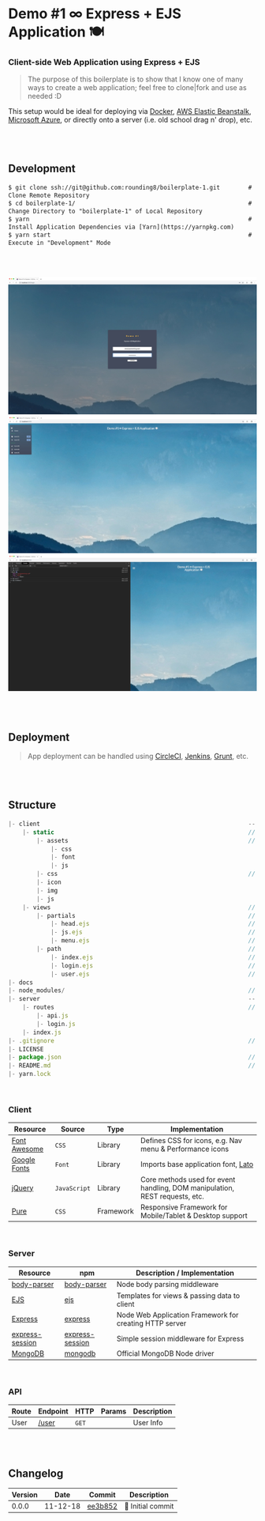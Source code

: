 
# Demo #1 ∞ Express + EJS Application 🍽

### Client-side Web Application using Express + EJS

> The purpose of this boilerplate is to show that I know one of many ways to create a web application; feel free to clone|fork and use as needed :D

This setup would be ideal for deploying via [Docker](https://www.docker.com), [AWS Elastic Beanstalk](https://aws.amazon.com/elasticbeanstalk), [Microsoft Azure](https://azure.microsoft.com/en-us), or directly onto a server (i.e. old school drag n' drop), etc.

<br>
<br>


## Development

```
$ git clone ssh://git@github.com:rounding8/boilerplate-1.git        # Clone Remote Repository
$ cd boilerplate-1/                                                 # Change Directory to "boilerplate-1" of Local Repository
$ yarn                                                              # Install Application Dependencies via [Yarn](https://yarnpkg.com)
$ yarn start                                                        # Execute in "Development" Mode
```

<br>
<br>

![screenshot-1](https://github.com/rounding8/boilerplate-1/blob/master/docs/screenshot-1.jpg)
![screenshot-2](https://github.com/rounding8/boilerplate-1/blob/master/docs/screenshot-2.jpg)
![screenshot-3](https://github.com/rounding8/boilerplate-1/blob/master/docs/screenshot-3.jpg)

<br>
<br>


## Deployment

> App deployment can be handled using [CircleCI](https://circleci.com), [Jenkins](https://jenkins.io), [Grunt](https://gruntjs.com), etc.

<br>
<br>


## Structure

```javascript
|- client                                                           -- Client-side (front-end) of application
    |- static                                                       // Static client-side public dependencies
        |- assets                                                   // Imported (external) assets; rarely modified, imported as-is
            |- css
            |- font
            |- js
        |- css                                                      // Internal application assets; created/modified by dev
        |- icon
        |- img
        |- js
    |- views                                                        // EJS HTML Templates
        |- partials                                                 // Reuseable templates
            |- head.ejs                                             // HTML <head> elements
            |- js.ejs                                               // JS Script tags
            |- menu.ejs                                             // Hamburger/Pancakes Menu HTML elements
        |- path                                                     // Main views (related to routes)
            |- index.ejs                                            // Main Index Entry File
            |- login.ejs                                            // Login Page
            |- user.ejs                                             // User Page
|- docs
|- node_modules/                                                    // Packages installed via Yarn (dependencies & devDependencies)
|- server                                                           -- Server-side (back-end) of application
    |- routes                                                       // Application (server) route/path handlers
        |- api.js
        |- login.js
    |- index.js
|- .gitignore                                                       // Git repository tracking files & folders to ignore
|- LICENSE
|- package.json                                                     // Resource for installing & managing Application dependencies
|- README.md                                                        // Project Documentation & Code Development Management Reference
|- yarn.lock
```

<br>

### Client

| Resource                                 | Source       | Type      | Implementation                                                                |
|------------------------------------------|--------------|-----------|-------------------------------------------------------------------------------|
| [Font Awesome](http://fontawesome.io)    | `CSS`        | Library   | Defines CSS for icons, e.g. Nav menu & Performance icons                      |
| [Google Fonts](https://fonts.google.com) | `Font`       | Library   | Imports base application font, [Lato](https://fonts.google.com/specimen/Lato) |
| [jQuery](https://jquery.com)             | `JavaScript` | Library   | Core methods used for event handling, DOM manipulation, REST requests, etc.   |
| [Pure](http://purecss.io)                | `CSS`        | Framework | Responsive Framework for Mobile/Tablet & Desktop support                      |

<br>

### Server

| Resource                                                    | npm                                                              | Description / Implementation                              |
|-------------------------------------------------------------|------------------------------------------------------------------|-----------------------------------------------------------|
| [body-parser](https://github.com/expressjs/body-parser)     | [body-parser](https://www.npmjs.com/package/body-parser)         | Node body parsing middleware                              |
| [EJS](http://www.embeddedjs.com)                            | [ejs](https://www.npmjs.com/package/ejs)                         | Templates for views & passing data to client              |
| [Express](https://expressjs.com/en/api.html)                | [express](https://www.npmjs.com/package/express)                 | Node Web Application Framework for creating HTTP server   |
| [express-session](https://github.com/expressjs/session)     | [express-session](https://www.npmjs.com/package/express-session) | Simple session middleware for Express                     |
| [MongoDB](http://mongodb.github.io/node-mongodb-native/2.2) | [mongodb](https://www.npmjs.com/package/mongodb)                 | Official MongoDB Node driver                              |

<br>

### API

| Route | Endpoint                                                                      | HTTP  | Params | Description |
|-------|-------------------------------------------------------------------------------|-------|--------|-------------|
| User  | [/user](https://github.com/rounding8/boilerplate-1/blob/master/server/api.js) | `GET` |        | User Info   |

<br>
<br>


## Changelog

| Version | Date     | Commit                                                                                                | Description        |
|---------|----------|-------------------------------------------------------------------------------------------------------|--------------------|
| 0.0.0   | 11-12-18 | [ee3b852](https://github.com/rounding8/boilerplate-1/commit/ee3b852a951f68c04bc121ca12ed57f783887206) | 🎉  Initial commit |

<br>
